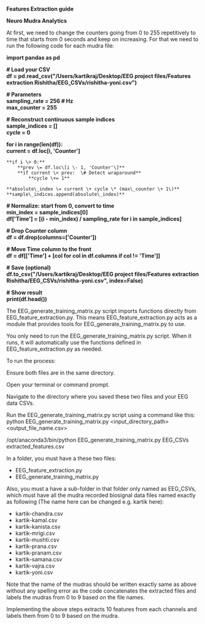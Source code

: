 **Features Extraction guide** 

**Neuro Mudra Analytics**

At first, we need to change the counters going from 0 to 255 repetitively to time that starts from 0 seconds and keep on increasing. For that we need to run the following code for each mudra file:

**import pandas as pd**

**\# Load your CSV**  
**df \= pd.read\_csv("/Users/kartikraj/Desktop/EEG project files/Features extraction Rishitha/EEG\_CSVs/rishitha-yoni.csv")**

**\# Parameters**  
**sampling\_rate \= 256  \# Hz**  
**max\_counter \= 255**

**\# Reconstruct continuous sample indices**  
**sample\_indices \= \[\]**  
**cycle \= 0**

**for i in range(len(df)):**  
    **current \= df.loc\[i, 'Counter'\]**  
      
    **if i \> 0:**  
        **prev \= df.loc\[i \- 1, 'Counter'\]**  
        **if current \< prev:  \# Detect wraparound**  
            **cycle \+= 1**

    **absolute\_index \= current \+ cycle \* (max\_counter \+ 1\)**  
    **sample\_indices.append(absolute\_index)**

**\# Normalize: start from 0, convert to time**  
**min\_index \= sample\_indices\[0\]**  
**df\['Time'\] \= \[(i \- min\_index) / sampling\_rate for i in sample\_indices\]**

**\# Drop Counter column**  
**df \= df.drop(columns=\['Counter'\])**

**\# Move Time column to the front**  
**df \= df\[\['Time'\] \+ \[col for col in df.columns if col \!= 'Time'\]\]**

**\# Save (optional)**  
**df.to\_csv("/Users/kartikraj/Desktop/EEG project files/Features extraction Rishitha/EEG\_CSVs/rishitha-yoni.csv", index=False)**

**\# Show result**  
**print(df.head())**

The EEG\_generate\_training\_matrix.py script imports functions directly from EEG\_feature\_extraction.py. This means EEG\_feature\_extraction.py acts as a module that provides tools for EEG\_generate\_training\_matrix.py to use.

You only need to run the EEG\_generate\_training\_matrix.py script. When it runs, it will automatically use the functions defined in EEG\_feature\_extraction.py as needed.

To run the process:

Ensure both files are in the same directory.

Open your terminal or command prompt.

Navigate to the directory where you saved these two files and your EEG data CSVs.

Run the EEG\_generate\_training\_matrix.py script using a command like this:  
 python EEG\_generate\_training\_matrix.py \<input\_directory\_path\> \<output\_file\_name.csv\>

 /opt/anaconda3/bin/python EEG\_generate\_training\_matrix.py EEG\_CSVs extracted\_features.csv

In a folder, you must have a these two files: 

* EEG\_feature\_extraction.py  
* EEG\_generate\_training\_matrix.py

Also, you must a have a sub-folder in that folder only named as EEG\_CSVs, which must have all the mudra recorded biosignal data files named exactly as following (The name here can be changed e.g. kartik here):

* kartik-chandra.csv  
* kartik-kamal.csv  
* kartik-kanista.csv  
* kartik-mrigi.csv  
* kartik-mushti.csv  
* kartik-prana.csv  
* kartik-pranam.csv  
* kartik-samana.csv  
* kartik-vajra.csv  
* kartik-yoni.csv

Note that the name of the mudras should be written exactly same as above without any spelling error as the code concatenates the extracted files and labels the mudras from 0 to 9 based on the file names.

Implementing the above steps extracts 10 features from each channels and labels them from 0 to 9 based on the mudra.  
